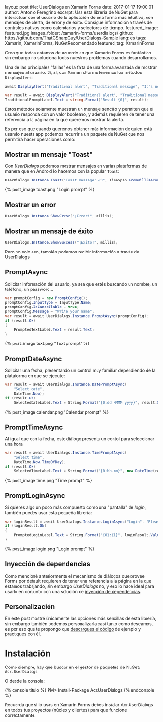 layout: post
title: UserDialogs en Xamarin Forms
date: 2017-01-17 19:00:01
author: Antonio Feregrino
excerpt: Usa esta librería de NuGet para interactuar con el usuario de tu aplicación de una forma más intuitiva, con mensajes de alerta, de error y de éxito. Consigue información a través de controles nativos como calendarios y selectores de tiempo.
featured_image: featured.jpg
images_folder: /xamarin-forms/userdialogs/
github: https://github.com/ThatCSharpGuy/UserDialogs-Sample
lang: es
tags: Xamarin, XamarinForms, NuGetRecomendado
featured_tag: XamarinForms

Creo que todos estamos de acuerdo en que Xamarin.Forms es fantástico... sin embargo no soluciona todos nuestros problemas cuando desarrollamos. 

Una de las principales "fallas" es la falta de una forma avanzada de mostrar mensajes al usuario. Sí, sí, con Xamarin.Forms tenemos los métodos `DisplayAlert`:  

```csharp  
await DisplayAlert("Traditional alert", "Traditional message", "It's not so cool");

var result = await DisplayAlert("Traditional alert", "Traditional message?", "OK", "Cancel");
TraditionalPromptLabel.Text = string.Format("Result {0}", result);
```  

Estos métodos solamente muestran un mensaje sencillo y permiten que el usuario responda con un valor booleano, y además requieren de tener una referencia a la página en la que queremos mostrar la alerta.  

Es por eso que cuando queremos obtener más información de quien está usando nuesta app podemos recurrir a un paquete de NuGet que nos permitirá hacer operaciones como:  

## Mostrar un mensaje "Toast"   
Con *UserDialogs* podemos mostrar mensajes en varias plataformas de manera que en Android lo hacemos con la popular `Toast`:  

```csharp  
UserDialogs.Instance.Toast("Toast message: <3", TimeSpan.FromMilliseconds(millis));
```  

{% post_image toast.png "Login prompt" %}

## Mostrar un error
```csharp  
UserDialogs.Instance.ShowError("¡Error!", millis);
```  

## Mostrar un mensaje de éxito 
```csharp  
UserDialogs.Instance.ShowSuccess("¡Éxito!", millis);
```  

Pero no solo eso, también podemos recibir información a través de UserDialogs

## PromptAsync  
Solicitar información del usuario, ya sea que estés buscando un nombre, un teléfono, un password...

```csharp  
var promptConfig = new PromptConfig();
promptConfig.InputType = InputType.Name;
promptConfig.IsCancellable = true;
promptConfig.Message = "Write your name";
var result = await UserDialogs.Instance.PromptAsync(promptConfig);
if (result.Ok)
{
    PromptedTextLabel.Text = result.Text;
}
```  

{% post_image text.png "Text prompt" %}

## PromptDateAsync  
Solicitar una fecha, presentando un control muy familiar dependiendo de la plataforma en que se ejecute:

```csharp  
var result = await UserDialogs.Instance.DatePromptAsync(
    "Select date",
    DateTime.Now);
if (result.Ok)
    SelectedDateLabel.Text = String.Format("{0:dd MMMM yyyy}", result.SelectedDate);
```  

{% post_image calendar.png "Calendar prompt" %}

## PromptTimeAsync  
Al igual que con la fecha, este diálogo presenta un contol para seleccionar una hora  

```csharp  
var result = await UserDialogs.Instance.TimePromptAsync(
    "Select time",
    DateTime.Now.TimeOfDay);
if (result.Ok)
    SelectedTimeLabel.Text = String.Format("{0:hh-mm}", new DateTime(result.SelectedTime.Ticks));
```  

{% post_image time.png "Time prompt" %}

## PromptLoginAsync  
Si quieres algo un poco más compuesto como una "pantalla" de *login*, también puedes usar esta pequeña librería:

```csharp  
var loginResult = await UserDialogs.Instance.LoginAsync("Login", "Please sign in");
if (loginResult.Ok)
{
    PromptedLoginLabel.Text = String.Format("{0}:{1}", loginResult.Value.UserName, loginResult.Value.Password);
}
```  

{% post_image login.png "Login prompt" %}

## Inyección de dependencias  
Como mencioné anteriormente el mecanismo de diálogos que provee Forms por default requieren de tener una referencia a la página en la que estamos trabajando, sin embargo *UserDialogs* no, y eso lo hace ideal para usarlo en conjunto con una solución de <a href="http://thatcsharpguy.com/tv/inyeccion-dependencias/" target="_blank">inyección de dependencias</a>.

## Personalización  
En este post mostré únicamente las opciones más sencillas de esta librería, sin embargo también podemos personalizarla casi tanto como deseamos, es por eso que te propongo que <a href="https://github.com/ThatCSharpGuy/UserDialogs-Sample" target="_blank">descargues el código</a> de ejemplo y practiques con él.

# Instalación  
Como siempre, hay que buscar en el gestor de paquetes de NuGet: `Acr.UserDialogs`

O desde la consola: 

{% console titulo %}
PM> Install-Package Acr.UserDialogs
{% endconsole %}

Recuerda que si lo usas en Xamarin.Forms debes instalar Acr.UserDialogs en todos tus proyectos (núcleo y clientes) para que funcione correctamente.
